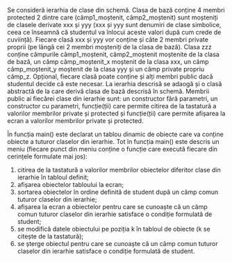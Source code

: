 Se consideră ierarhia de clase din schemă. Clasa de bază conține 4 membri protected 2 dintre care (câmp1_moștenit, câmp2_moștenit) sunt moșteniți de clasele derivate xxx și yyy (xxx și yyy sunt denumiri de clase simbolice, ceea ce înseamnă că studentul va înlocui aceste valori după cum crede de cuviință). Fiecare clasă xxx și yyy vor conține și câte 2 membri private proprii (pe lângă cei 2 membri moșteniți de la clasa de bază). Clasa zzz conține câmpurile câmp1_moștenit, câmp2_moștenit moștenite de la clasa de bază, un câmp câmp_moștenit_x moștenit de la clasa xxx, un câmp câmp_moștenit_y moștenit de la clasa yyy și un câmp private propriu câmp_z. Opțional, fiecare clasă poate conține și alți membri public dacă studentul decide că este necesar. La ierarhia descrisă se adaogă și o clasă abstractă de la care derivă clasa de bază descrisă în schemă. Membrii public ai fiecărei clase din ierarhie sunt: un constructor fără parametri, un constructor cu parametri, funcție(ții) care permite citirea de la tastatură a valorilor membrilor private și protected și funcție(ții) care permite afișarea la ecran a valorilor membrilor private și protected.

În funcția main() este declarat un tablou dinamic de obiecte care va conține obiecte a tuturor claselor din ierarhie. Tot în funcția main() este descris un meniu (fiecare punct din meniu conține o funcție care execută fiecare din cerințele formulate mai jos):

<ol>
    <li>citirea de la tastatură a valorilor membrilor obiectelor diferitor clase din ierarhie în tabloul definit;</li>
    <li>afișarea obiectelor tabloului la ecran;</li>
    <li>sortarea obiectelor în ordine definită de student după un câmp comun tuturor claselor din ierarhie;</li>
    <li>afișarea la ecran a obiectelor pentru care se cunoaște că un câmp comun tuturor claselor din ierarhie satisface o condiție formulată de student;</li>
    <li>se modifică datele obiectului pe poziția k în tabloul de obiecte (k se citește de la tastatură);</li>
    <li>se șterge obiectul pentru care se cunoaște că  un câmp comun tuturor claselor din ierarhie satisface o condiție formulată de student.</li>
</ol>